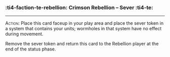 ### :ti4-faction-te-rebellion: __Crimson Rebellion – Sever__ :ti4-te:

---

<span style="font-variant:small-caps;">Action</span>:
Place this card faceup in your play area and place the sever token in a system that contains your units; wormholes in that system have no effect during movement.

Remove the sever token and return this card to the Rebellion player at the end of the status phase.
